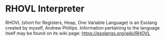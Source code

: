 # RHOVL Interpreter
RHOVL (short for Registers, Heap, One Variable Language) is an Esolang created by myself, Andrew Phillips.
Information pertaining to the language itself may be found on its wiki page:
https://esolangs.org/wiki/RHOVL